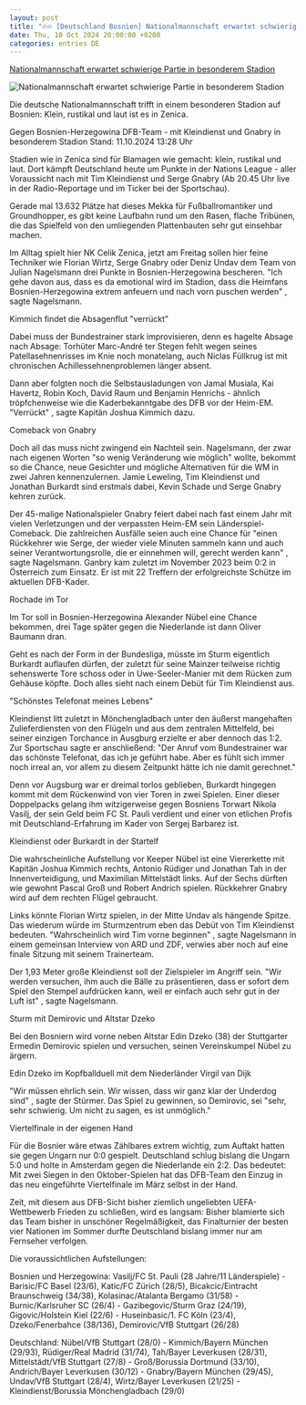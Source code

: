 ```yaml
---
layout: post
title: "🔥🔥 [Deutschland Bosnien] Nationalmannschaft erwartet schwierige Partie in besonderem Stadion"
date: Thu, 10 Oct 2024 20:00:00 +0200
categories: entries DE
---
```

[Nationalmannschaft erwartet schwierige Partie in besonderem Stadion](https://www.sportschau.de/fussball/nationalmannschaft/deutschland-ohne-sieben-in-der-hoelle-von-zenica,vorschau-bosnien-deutschland-100.html)

![Nationalmannschaft erwartet schwierige Partie in besonderem Stadion](https://images.sportschau.de/image/218d05d9-8c2c-43a0-8833-b1a7152da607/AAABknqfEHY/AAABkZLhkrw/16x9-1280/dfb-team-kleindienst-training-100.jpg)

Die deutsche Nationalmannschaft trifft in einem besonderen Stadion auf Bosnien: Klein, rustikal und laut ist es in Zenica.

Gegen Bosnien-Herzegowina DFB-Team - mit Kleindienst und Gnabry in besonderem Stadion Stand: 11.10.2024 13:28 Uhr

Stadien wie in Zenica sind für Blamagen wie gemacht: klein, rustikal und laut. Dort kämpft Deutschland heute um Punkte in der Nations League - aller Voraussicht nach mit Tim Kleindienst und Serge Gnabry (Ab 20.45 Uhr live in der Radio-Reportage und im Ticker bei der Sportschau).

Gerade mal 13.632 Plätze hat dieses Mekka für Fußballromantiker und Groundhopper, es gibt keine Laufbahn rund um den Rasen, flache Tribünen, die das Spielfeld von den umliegenden Plattenbauten sehr gut einsehbar machen.

Im Alltag spielt hier NK Celik Zenica, jetzt am Freitag sollen hier feine Techniker wie Florian Wirtz, Serge Gnabry oder Deniz Undav dem Team von Julian Nagelsmann drei Punkte in Bosnien-Herzegowina bescheren. "Ich gehe davon aus, dass es da emotional wird im Stadion, dass die Heimfans Bosnien-Herzegowina extrem anfeuern und nach vorn puschen werden" , sagte Nagelsmann.

Kimmich findet die Absagenflut "verrückt"

Dabei muss der Bundestrainer stark improvisieren, denn es hagelte Absage nach Absage: Torhüter Marc-André ter Stegen fehlt wegen seines Patellasehnenrisses im Knie noch monatelang, auch Niclas Füllkrug ist mit chronischen Achillessehnenproblemen länger absent.

Dann aber folgten noch die Selbstausladungen von Jamal Musiala, Kai Havertz, Robin Koch, David Raum und Benjamin Henrichs - ähnlich tröpfchenweise wie die Kaderbekanntgabe des DFB vor der Heim-EM. "Verrückt" , sagte Kapitän Joshua Kimmich dazu.

Comeback von Gnabry

Doch all das muss nicht zwingend ein Nachteil sein. Nagelsmann, der zwar nach eigenen Worten "so wenig Veränderung wie möglich" wollte, bekommt so die Chance, neue Gesichter und mögliche Alternativen für die WM in zwei Jahren kennenzulernen. Jamie Leweling, Tim Kleindienst und Jonathan Burkardt sind erstmals dabei, Kevin Schade und Serge Gnabry kehren zurück.

Der 45-malige Nationalspieler Gnabry feiert dabei nach fast einem Jahr mit vielen Verletzungen und der verpassten Heim-EM sein Länderspiel-Comeback. Die zahlreichen Ausfälle seien auch eine Chance für "einen Rückkehrer wie Serge, der wieder viele Minuten sammeln kann und auch seiner Verantwortungsrolle, die er einnehmen will, gerecht werden kann" , sagte Nagelsmann. Ganbry kam zuletzt im November 2023 beim 0:2 in Österreich zum Einsatz. Er ist mit 22 Treffern der erfolgreichste Schütze im aktuellen DFB-Kader.

Rochade im Tor

Im Tor soll in Bosnien-Herzegowina Alexander Nübel eine Chance bekommen, drei Tage später gegen die Niederlande ist dann Oliver Baumann dran.

Geht es nach der Form in der Bundesliga, müsste im Sturm eigentlich Burkardt auflaufen dürfen, der zuletzt für seine Mainzer teilweise richtig sehenswerte Tore schoss oder in Uwe-Seeler-Manier mit dem Rücken zum Gehäuse köpfte. Doch alles sieht nach einem Debüt für Tim Kleindienst aus.

"Schönstes Telefonat meines Lebens"

Kleindienst litt zuletzt in Mönchengladbach unter den äußerst mangehaften Zulieferdiensten von den Flügeln und aus dem zentralen Mittelfeld, bei seiner einzigen Torchance in Ausgburg erzielte er aber dennoch das 1:2. Zur Sportschau sagte er anschließend: "Der Anruf vom Bundestrainer war das schönste Telefonat, das ich je geführt habe. Aber es fühlt sich immer noch irreal an, vor allem zu diesem Zeitpunkt hätte ich nie damit gerechnet."

Denn vor Augsburg war er dreimal torlos geblieben, Burkardt hingegen kommt mit dem Rückenwind von vier Toren in zwei Spielen. Einer dieser Doppelpacks gelang ihm witzigerweise gegen Bosniens Torwart Nikola Vasilj, der sein Geld beim FC St. Pauli verdient und einer von etlichen Profis mit Deutschland-Erfahrung im Kader von Sergej Barbarez ist.

Kleindienst oder Burkardt in der Startelf

Die wahrscheinliche Aufstellung vor Keeper Nübel ist eine Viererkette mit Kapitän Joshua Kimmich rechts, Antonio Rüdiger und Jonathan Tah in der Innenverteidigung, und Maximilian Mittelstädt links. Auf der Sechs dürften wie gewohnt Pascal Groß und Robert Andrich spielen. Rückkehrer Gnabry wird auf dem rechten Flügel gebraucht.

Links könnte Florian Wirtz spielen, in der Mitte Undav als hängende Spitze. Das wiederum würde im Sturmzentrum eben das Debüt von Tim Kleindienst bedeuten. "Wahrscheinlich wird Tim vorne beginnen" , sagte Nagelsmann in einem gemeinsan Interview von ARD und ZDF, verwies aber noch auf eine finale Sitzung mit seinem Trainerteam.

Der 1,93 Meter große Kleindienst soll der Zielspieler im Angriff sein. "Wir werden versuchen, ihm auch die Bälle zu präsentieren, dass er sofort dem Spiel den Stempel aufdrücken kann, weil er einfach auch sehr gut in der Luft ist" , sagte Nagelsmann.

Sturm mit Demirovic und Altstar Dzeko

Bei den Bosniern wird vorne neben Altstar Edin Dzeko (38) der Stuttgarter Ermedin Demirovic spielen und versuchen, seinen Vereinskumpel Nübel zu ärgern.

Edin Dzeko im Kopfballduell mit dem Niederländer Virgil van Dijk

"Wir müssen ehrlich sein. Wir wissen, dass wir ganz klar der Underdog sind" , sagte der Stürmer. Das Spiel zu gewinnen, so Demirovic, sei "sehr, sehr schwierig. Um nicht zu sagen, es ist unmöglich."

Viertelfinale in der eigenen Hand

Für die Bosnier wäre etwas Zählbares extrem wichtig, zum Auftakt hatten sie gegen Ungarn nur 0:0 gespielt. Deutschland schlug bislang die Ungarn 5:0 und holte in Amsterdam gegen die Niederlande ein 2:2. Das bedeutet: Mit zwei Siegen in den Oktober-Spielen hat das DFB-Team den Einzug in das neu eingeführte Viertelfinale im März selbst in der Hand.

Zeit, mit diesem aus DFB-Sicht bisher ziemlich ungeliebten UEFA-Wettbewerb Frieden zu schließen, wird es langsam: Bisher blamierte sich das Team bisher in unschöner Regelmäßigkeit, das Finalturnier der besten vier Nationen im Sommer durfte Deutschland bislang immer nur am Fernseher verfolgen.

Die voraussichtlichen Aufstellungen:

Bosnien und Herzegowina: Vasilj/FC St. Pauli (28 Jahre/11 Länderspiele) - Barisic/FC Basel (23/6), Katic/FC Zürich (28/5), Bicakcic/Eintracht Braunschweig (34/38), Kolasinac/Atalanta Bergamo (31/58) - Burnic/Karlsruher SC (26/4) - Gazibegovic/Sturm Graz (24/19), Gigovic/Holstein Kiel (22/6) - Huseinbasic/1. FC Köln (23/4), Dzeko/Fenerbahce (38/136), Demirovic/VfB Stuttgart (26/28)

Deutschland: Nübel/VfB Stuttgart (28/0) - Kimmich/Bayern München (29/93), Rüdiger/Real Madrid (31/74), Tah/Bayer Leverkusen (28/31), Mittelstädt/VfB Stuttgart (27/8) - Groß/Borussia Dortmund (33/10), Andrich/Bayer Leverkusen (30/12) - Gnabry/Bayern München (29/45), Undav/VfB Stuttgart (28/4), Wirtz/Bayer Leverkusen (21/25) - Kleindienst/Borussia Mönchengladbach (29/0)

